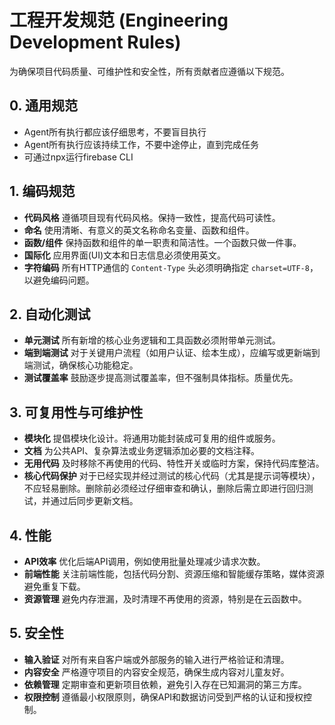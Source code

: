 # 工程开发规范 (Engineering Development Rules)
为确保项目代码质量、可维护性和安全性，所有贡献者应遵循以下规范。

## 0. 通用规范
- Agent所有执行都应该仔细思考，不要盲目执行
- Agent所有执行应该持续工作，不要中途停止，直到完成任务
- 可通过npx运行firebase CLI

## 1. 编码规范 
- **代码风格** 遵循项目现有代码风格。保持一致性，提高代码可读性。
- **命名** 使用清晰、有意义的英文名称命名变量、函数和组件。
- **函数/组件** 保持函数和组件的单一职责和简洁性。一个函数只做一件事。
- **国际化** 应用界面(UI)文本和日志信息必须使用英文。
- **字符编码** 所有HTTP通信的 `Content-Type` 头必须明确指定 `charset=UTF-8`，以避免编码问题。

## 2. 自动化测试
- **单元测试** 所有新增的核心业务逻辑和工具函数必须附带单元测试。
- **端到端测试** 对于关键用户流程（如用户认证、绘本生成），应编写或更新端到端测试，确保核心功能稳定。
- **测试覆盖率** 鼓励逐步提高测试覆盖率，但不强制具体指标。质量优先。

## 3. 可复用性与可维护性
- **模块化** 提倡模块化设计。将通用功能封装成可复用的组件或服务。
- **文档** 为公共API、复杂算法或业务逻辑添加必要的文档注释。
- **无用代码** 及时移除不再使用的代码、特性开关或临时方案，保持代码库整洁。
- **核心代码保护** 对于已经实现并经过测试的核心代码（尤其是提示词等模块），不应轻易删除。删除前必须经过仔细审查和确认，删除后需立即进行回归测试，并通过后同步更新文档。

## 4. 性能
- **API效率** 优化后端API调用，例如使用批量处理减少请求次数。
- **前端性能** 关注前端性能，包括代码分割、资源压缩和智能缓存策略，媒体资源避免重复下载。
- **资源管理** 避免内存泄漏，及时清理不再使用的资源，特别是在云函数中。

## 5. 安全性
- **输入验证** 对所有来自客户端或外部服务的输入进行严格验证和清理。
- **内容安全** 严格遵守项目的内容安全规范，确保生成内容对儿童友好。
- **依赖管理** 定期审查和更新项目依赖，避免引入存在已知漏洞的第三方库。
- **权限控制** 遵循最小权限原则，确保API和数据访问受到严格的认证和授权控制。